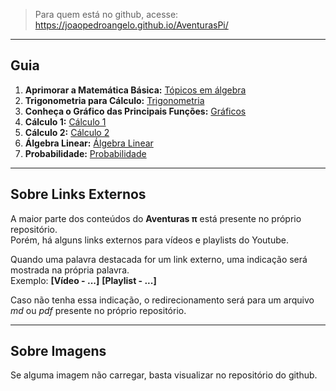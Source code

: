 > Para quem está no github, acesse: https://joaopedroangelo.github.io/AventurasPi/

---
## Guia

1. **Aprimorar a Matemática Básica:** [Tópicos em álgebra](/algebra/README.md)
2. **Trigonometria para Cálculo:** [Trigonometria](/trigonometria/trigonometriaParaCalculo.md)
3. **Conheça o Gráfico das Principais Funções:** [Gráficos](/graficos/graficosFuncoes.md)
4. **Cálculo 1:** [Cálculo 1](/calculo1/README.md)
5. **Cálculo 2:** [Cálculo 2](/calculo2/README.md)
6. **Álgebra Linear:** [Álgebra Linear](/linear/README.md)
7. **Probabilidade:** [Probabilidade](/probabilidade/README.md)

---
## Sobre Links Externos

A maior parte dos conteúdos do **Aventuras π** está presente no próprio repositório.<br>
Porém, há alguns links externos para vídeos e playlists do Youtube.<br>

Quando uma palavra destacada for um link externo, uma indicação será mostrada na própria palavra.<br>
Exemplo: **[Vídeo - ...]** **[Playlist - ...]**

Caso não tenha essa indicação, o redirecionamento será para um arquivo *md* ou *pdf* presente no próprio repositório.

---
## Sobre Imagens

Se alguma imagem não carregar, basta visualizar no repositório do github. 
